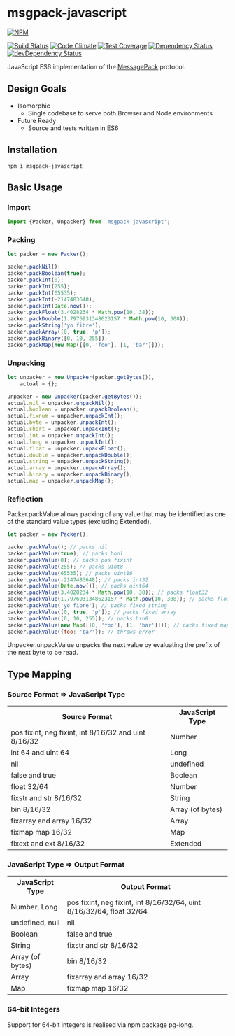 # msgpack-javascript

[![NPM](https://nodei.co/npm/msgpack-javascript.png)](https://nodei.co/npm/msgpack-javascript/)

[![Build Status](https://travis-ci.org/polyglotted/msgpack-javascript.svg?branch=master)](https://travis-ci.org/polyglotted/msgpack-javascript)
[![Code Climate](https://codeclimate.com/github/polyglotted/msgpack-javascript/badges/gpa.svg)](https://codeclimate.com/github/polyglotted/msgpack-javascript)
[![Test Coverage](https://codeclimate.com/github/polyglotted/msgpack-javascript/badges/coverage.svg)](https://codeclimate.com/github/polyglotted/msgpack-javascript/coverage)
[![Dependency Status](https://david-dm.org/polyglotted/msgpack-javascript.svg)](https://david-dm.org/polyglotted/msgpack-javascript)
[![devDependency Status](https://david-dm.org/polyglotted/msgpack-javascript/dev-status.svg?branch=master)](https://david-dm.org/polyglotted/msgpack-javascript#info=devDependencies)

JavaScript ES6 implementation of the [MessagePack](https://github.com/msgpack/msgpack/blob/master/spec.md) protocol.

## Design Goals
* Isomorphic
  * Single codebase to serve both Browser and Node environments
* Future Ready
  * Source and tests written in ES6

## Installation
```
npm i msgpack-javascript
```

## Basic Usage

### Import
```javascript
import {Packer, Unpacker} from 'msgpack-javascript';
```

### Packing
```javascript
let packer = new Packer();

packer.packNil();
packer.packBoolean(true);
packer.packInt(0);
packer.packInt(255);
packer.packInt(65535);
packer.packInt(-2147483648);
packer.packInt(Date.now());
packer.packFloat(3.4028234 * Math.pow(10, 38));
packer.packDouble(1.7976931348623157 * Math.pow(10, 308));
packer.packString('yo fibre');
packer.packArray([0, true, 'p']);
packer.packBinary([0, 10, 255]);
packer.packMap(new Map([[0, 'foo'], [1, 'bar']]));
```

### Unpacking
```javascript
let unpacker = new Unpacker(packer.getBytes()),
    actual = {};

unpacker = new Unpacker(packer.getBytes());
actual.nil = unpacker.unpackNil();
actual.boolean = unpacker.unpackBoolean();
actual.fixnum = unpacker.unpackInt();
actual.byte = unpacker.unpackInt();
actual.short = unpacker.unpackInt();
actual.int = unpacker.unpackInt();
actual.long = unpacker.unpackInt();
actual.float = unpacker.unpackFloat();
actual.double = unpacker.unpackDouble();
actual.string = unpacker.unpackString();
actual.array = unpacker.unpackArray();
actual.binary = unpacker.unpackBinary();
actual.map = unpacker.unpackMap();
```

### Reflection
Packer.packValue allows packing of any value that may be identified as one of the standard value types 
(excluding Extended).

```javascript
let packer = new Packer();

packer.packValue(); // packs nil
packer.packValue(true); // packs bool
packer.packValue(0); // packs pos fixint
packer.packValue(255); // packs uint8
packer.packValue(65535); // packs uint16
packer.packValue(-2147483648); // packs int32
packer.packValue(Date.now()); // packs uint64
packer.packValue(3.4028234 * Math.pow(10, 38)); // packs float32
packer.packValue(1.7976931348623157 * Math.pow(10, 308)); // packs float64
packer.packValue('yo fibre'); // packs fixed string
packer.packValue([0, true, 'p']); // packs fixed array
packer.packValue([0, 10, 255]); // packs bin8
packer.packValue(new Map([[0, 'foo'], [1, 'bar']])); // packs fixed map
packer.packValue({foo: 'bar'}); // throws error
```

Unpacker.unpackValue unpacks the next value by evaluating the prefix of the next byte to be read.

## Type Mapping

### Source Format => JavaScript Type

<table>
  <tr><th>Source Format</th><th>JavaScript Type</th></tr>
  <tr><td>pos fixint, neg fixint, int 8/16/32 and uint 8/16/32</td><td>Number</td></tr>
  <tr><td>int 64 and uint 64</td><td>Long</td></tr>
  <tr><td>nil</td><td>undefined</td></tr>
  <tr><td>false and true</td><td>Boolean</td></tr>
  <tr><td>float 32/64</td><td>Number</td></tr>
  <tr><td>fixstr and str 8/16/32</td><td>String</td></tr>
  <tr><td>bin 8/16/32</td><td>Array (of bytes)</td></tr>
  <tr><td>fixarray and array 16/32</td><td>Array</td></tr>
  <tr><td>fixmap map 16/32</td><td>Map</td></tr>
  <tr><td>fixext and ext 8/16/32</td><td>Extended</td></tr>
</table>

### JavaScript Type => Output Format

<table>
  <tr><th>JavaScript Type</th><th>Output Format</th></tr>
  <tr><td>Number, Long</td><td>pos fixint, neg fixint, int 8/16/32/64, uint 8/16/32/64, float 32/64</td></tr>
  <tr><td>undefined, null</td><td>nil</td></tr>
  <tr><td>Boolean</td><td>false and true</td></tr>
  <tr><td>String</td><td>fixstr and str 8/16/32</td></tr>
  <tr><td>Array (of bytes)</td><td>bin 8/16/32</td></tr>
  <tr><td>Array</td><td>fixarray and array 16/32</td></tr>
  <tr><td>Map</td><td>fixmap map 16/32</td></tr>
</table>

### 64-bit Integers

Support for 64-bit integers is realised via npm package pg-long.
